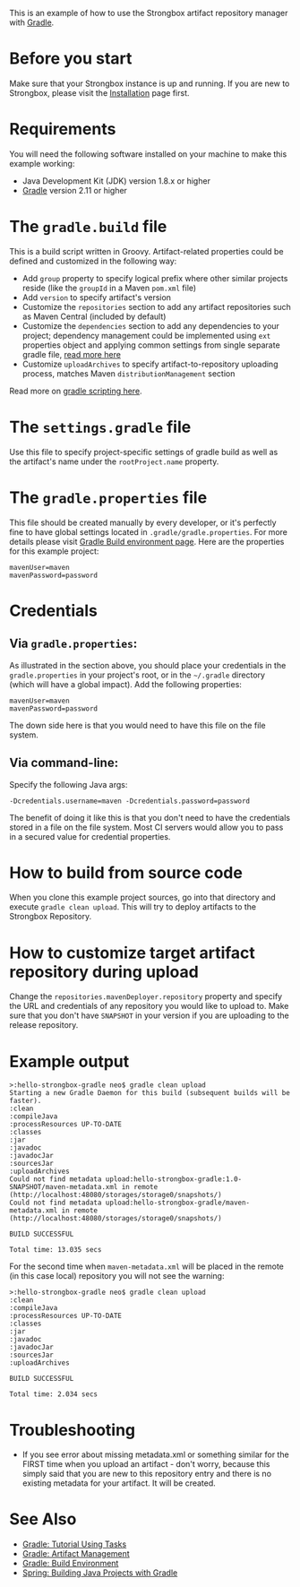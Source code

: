 This is an example of how to use the Strongbox artifact repository manager with [Gradle](http://gradle.org/).

# Before you start
Make sure that your Strongbox instance is up and running. If you are new to Strongbox, please visit the [Installation](https://github.com/strongbox/strongbox#installation) page first.

# Requirements
You will need the following software installed on your machine to make this example working:
* Java Development Kit (JDK) version 1.8.x or higher
* [Gradle](http://gradle.org/) version 2.11 or higher

# The `gradle.build` file
This is a build script written in Groovy. Artifact-related properties could be defined and customized in the following way:
* Add `group` property to specify logical prefix where other similar projects reside (like the `groupId` in a Maven `pom.xml` file)
* Add `version` to specify artifact's version
* Customize the `repositories` section to add any artifact repositories such as Maven Central (included by default)
* Customize the `dependencies` section to add any dependencies to your project; dependency management could be implemented using `ext` properties object and applying common settings from single separate gradle file, [read more here](https://docs.gradle.org/current/userguide/plugins.html) 
* Customize `uploadArchives` to specify artifact-to-repository uploading process, matches Maven `distributionManagement` section

Read more on [gradle scripting here](https://docs.gradle.org/current/userguide/tutorial_using_tasks.html).

# The `settings.gradle` file
Use this file to specify project-specific settings of gradle build as well as the artifact's name under the `rootProject.name` property.

# The `gradle.properties` file
This file should be created manually by every developer, or it's perfectly fine to have global settings located in `.gradle/gradle.properties`. For more details please visit [Gradle Build environment page](https://docs.gradle.org/current/userguide/build_environment.html). Here are the properties for this example project:

    mavenUser=maven
    mavenPassword=password

# Credentials

## Via `gradle.properties`:
As illustrated in the section above, you should place your credentials in the `gradle.properties` in your project's root, or in the `~/.gradle` directory (which will have a global impact). Add the following properties:

    mavenUser=maven
    mavenPassword=password

The down side here is that you would need to have this file on the file system.

## Via command-line:
Specify the following Java args:

    -Dcredentials.username=maven -Dcredentials.password=password

The benefit of doing it like this is that you don't need to have the credentials stored in a file on the file system. Most CI servers would allow you to pass in a secured value for credential properties.

# How to build from source code
When you clone this example project sources, go into that directory and execute `gradle clean upload`. This will try to deploy artifacts to the Strongbox Repository.

# How to customize target artifact repository during upload
Change the `repositories.mavenDeployer.repository` property and specify the URL and credentials of any repository you would like to upload to. Make sure that you don't have `SNAPSHOT` in your version if you are uploading to the release repository.

# Example output

    >:hello-strongbox-gradle neo$ gradle clean upload
    Starting a new Gradle Daemon for this build (subsequent builds will be faster).
    :clean
    :compileJava
    :processResources UP-TO-DATE
    :classes
    :jar
    :javadoc
    :javadocJar
    :sourcesJar
    :uploadArchives
    Could not find metadata upload:hello-strongbox-gradle:1.0-SNAPSHOT/maven-metadata.xml in remote (http://localhost:48080/storages/storage0/snapshots/)
    Could not find metadata upload:hello-strongbox-gradle/maven-metadata.xml in remote (http://localhost:48080/storages/storage0/snapshots/)
           
    BUILD SUCCESSFUL
           
    Total time: 13.035 secs

For the second time when `maven-metadata.xml` will be placed in the remote (in this case local) repository you will not see the warning:

    >:hello-strongbox-gradle neo$ gradle clean upload
    :clean
    :compileJava
    :processResources UP-TO-DATE
    :classes
    :jar
    :javadoc
    :javadocJar
    :sourcesJar
    :uploadArchives
    
    BUILD SUCCESSFUL
    
    Total time: 2.034 secs

# Troubleshooting

* If you see error about missing metadata.xml or something similar for the FIRST time when you upload an artifact - don't worry, because this simply said that you are new to this repository entry and there is no existing metadata for your artifact. It will be created.

# See Also
* [Gradle: Tutorial Using Tasks](https://docs.gradle.org/current/userguide/tutorial_using_tasks.html)
* [Gradle: Artifact Management](https://docs.gradle.org/current/userguide/artifact_management.html)
* [Gradle: Build Environment](https://docs.gradle.org/current/userguide/build_environment.html)
* [Spring: Building Java Projects with Gradle](https://spring.io/guides/gs/gradle/)
